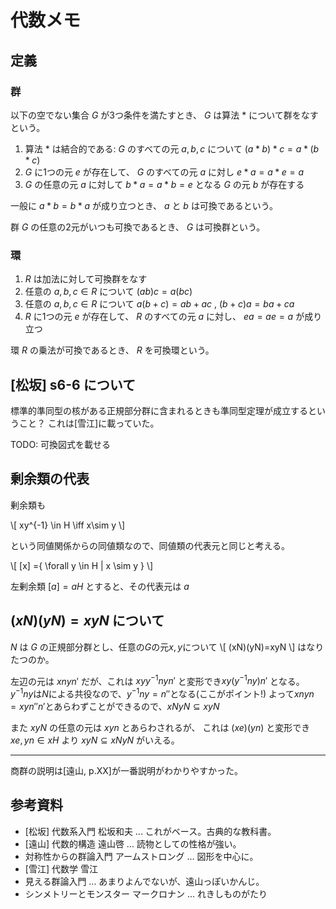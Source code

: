 # 代数メモ

## 定義

### 群

以下の空でない集合 $G$ が3つ条件を満たすとき、 $G$ は算法 $*$ について群をなすという。

1. 算法 $*$ は結合的である: $G$ のすべての元 $a, b, c$ について $(a*b)*c=a*(b*c)$
1. $G$ に1つの元 $e$ が存在して、 $G$ のすべての元 $a$ に対し $e*a=a*e=a$
1. $G$ の任意の元 $a$ に対して $b*a=a*b=e$ となる $G$ の元 $b$ が存在する

一般に $a*b=b*a$ が成り立つとき、 $a$ と $b$ は可換であるという。

群 $G$ の任意の2元がいつも可換であるとき、 $G$ は可換群という。

### 環

1. $R$ は加法に対して可換群をなす
1. 任意の $a,b,c \in R$ について $(ab)c=a(bc)$
1. 任意の $a,b,c \in R$ について $a(b+c)=ab+ac$ , $(b+c)a=ba+ca$
1. $R$ に1つの元 $e$ が存在して、 $R$ のすべての元 $a$ に対し、 $ea=ae=a$ が成り立つ

環 $R$ の乗法が可換であるとき、 $R$ を可換環という。

## [松坂] s6-6 について

標準的準同型の核がある正規部分群に含まれるときも準同型定理が成立するということ？
これは[雪江]に載っていた。

TODO: 可換図式を載せる

## 剰余類の代表

剰余類も

\\[ xy^{-1} \in H \iff x\sim y \\]

という同値関係からの同値類なので、同値類の代表元と同じと考える。

\\[ [x] =\{ \forall y
\in H | x \sim y \} \\]

左剰余類 $[a] = aH$ とすると、その代表元は $a$

## $(xN)(yN)=xyN$ について

$N$ は $G$ の正規部分群とし、任意の$G$の元$x,y$について
\\[ (xN)(yN)=xyN \\]
はなりたつのか。

左辺の元は $xnyn'$ だが、これは $xyy^{-1}nyn'$ と変形でき$xy(y^{-1}ny)n'$ となる。
$y^{-1}ny$は$N$による共役なので、$y^{-1}ny=n''$となる(ここがポイント!)
よって$xnyn = xyn''n'$とあらわずことができるので、$xNyN \subseteq xyN$

また $xyN$ の任意の元は $xyn$ とあらわされるが、
これは $(xe)(yn)$ と変形でき $xe, yn \in xH$ より
$xyN \subseteq xNyN$ がいえる。

---

商群の説明は[遠山, p.XX]が一番説明がわかりやすかった。

## 参考資料

* [松坂] 代数系入門 松坂和夫 ... これがベース。古典的な教科書。
* [遠山] 代数的構造 遠山啓 ... 読物としての性格が強い。
* 対称性からの群論入門 アームストロング ... 図形を中心に。
* [雪江] 代数学 雪江
* 見える群論入門 ... あまりよんでないが、遠山っぽいかんじ。
* シンメトリーとモンスター マークロナン ... れきしものがたり
